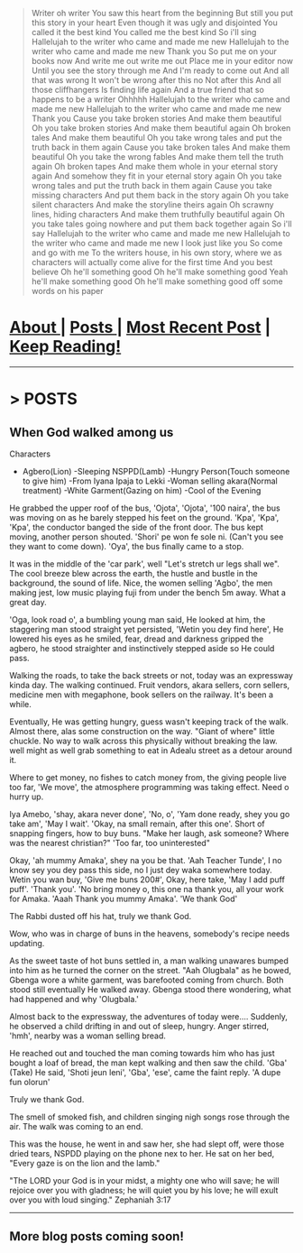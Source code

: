 
> Writer oh writer
> You saw this heart from the beginning
> But still you put this story in your heart
> Even though it was ugly and disjointed
> You called it the best kind
> You called me the best kind
> So i'll sing
> Hallelujah to the writer who came and made me new
> Hallelujah to the writer who came and made me new
> Thank you
> So put me on your books now
> And write me out write me out
> Place me in your editor now
> Until you see the story through me
> And I'm ready to come out
> And all that was wrong
> It won't be wrong after this no
> Not after this
> And all those cliffhangers
> Is finding life again
> And a true friend that so happens to be a writer
> Ohhhhh
> Hallelujah to the writer who came and made me new
> Hallelujah to the writer who came and made me new
> Thank you
> Cause you take broken stories
> And make them beautiful
> Oh you take broken stories
> And make them beautiful again
> Oh broken tales
> And make them beautiful
> Oh you take wrong tales and put the truth back in them again
> Cause you take broken tales
> And make them beautiful
> Oh you take the wrong fables
> And make them tell the truth again
> Oh broken tapes
> And make them whole in your eternal story again
> And somehow they fit in your eternal story again
> Oh you take wrong tales and put the truth back in them again
> Cause you take missing characters
> And put them back in the story again
> Oh you take silent characters
> And make the storyline theirs again
> Oh scrawny lines, hiding characters
> And make them truthfully beautiful again
> Oh you take tales going nowhere and put them back together again
> So i'll say
> Hallelujah to the writer who came and made me new
> Hallelujah to the writer who came and made me new
> I look just like you
> So come and go with me
> To the writers house, in his own story, where we as characters will actually come alive for the first time
> And you best believe
> Oh he'll something good
> Oh he'll make something good
> Yeah he'll make something good
> Oh he'll make something good off some words
> on his paper



# [About    ](https://becauseweliveonearth.github.io/#when-god-walked-among-us)    |      [Posts    ](https://becauseweliveonearth.github.io/#when-god-walked-among-us) |  [Most Recent Post](https://becauseweliveonearth.github.io/#when-god-walked-among-us)  | [Keep Reading!](https://becauseweliveonearth.github.io/#when-god-walked-among-us)
_______________________________________________________________
# > POSTS 
## When God walked among us


Characters

- Agbero(Lion)
-Sleeping NSPPD(Lamb)
-Hungry Person(Touch someone to give him)
-From Iyana Ipaja to Lekki
-Woman selling akara(Normal treatment)
-White Garment(Gazing on him)
-Cool of the Evening

He grabbed the upper roof of the bus, 'Ojota', 'Ojota', '100 naira', the bus was moving on as he barely stepped his feet on the ground. 'Kpa', 'Kpa', 'Kpa', the conductor banged the side of the front door. The bus kept moving, another person shouted. 'Shori' pe won fe sole ni. (Can't you see they want to come down). 'Oya', the bus finally came to a stop. 

It was in the middle of the 'car park', well "Let's stretch ur legs shall we". The cool breeze blew across the earth, the hustle and bustle in the background, the sound of life. Nice, the women selling 'Agbo', the men making jest, low music playing fuji from under the bench 5m away. What a great day. 

'Oga, look road o', a bumbling young man said, He looked at him, the staggering man stood straight yet persisted, 'Wetin you dey find here', He lowered his eyes as he smiled, fear, dread and darkness gripped the agbero, he stood straighter and instinctively stepped aside so He could pass.

Walking the roads, to take the back streets or not, today was an expressway kinda day. The walking continued. Fruit vendors, akara sellers, corn sellers, medicine men with megaphone, book sellers on the railway. It's been a while. 

Eventually, He was getting hungry, guess wasn't keeping track of the walk. Almost there, alas some construction on the way. "Giant of where" little chuckle. No way to walk across this physically without breaking the law. well might as well grab something to eat in Adealu street as a detour around it.

Where to get money, no fishes to catch money from, the giving people live too far, 'We move', the atmosphere programming was taking effect. Need o hurry up. 

Iya Amebo, 'shay, akara never done', 'No, o', 'Yam done ready, shey you go take am', 'May I wait'. 'Okay, na small remain, after this one'. Short of snapping fingers, how to buy buns. "Make her laugh, ask someone? Where was the nearest christian?" 'Too far, too uninterested"

Okay, 'ah mummy Amaka', shey na you be that. 'Aah Teacher Tunde', I no know sey you dey pass this side, no I just dey waka somewhere today. Wetin you wan buy, 'Give me buns 200#', Okay, here take, 'May I add puff puff'. 'Thank you'. 'No bring money o, this one na thank you, all your work for Amaka. 'Aaah Thank you mummy Amaka'. 'We thank God'

The Rabbi dusted off his hat, truly we thank God. 

Wow, who was in charge of buns in the heavens, somebody's recipe needs updating.

As the sweet taste of hot buns settled in, a man walking unawares bumped into him as he turned the corner on the street. "Aah Olugbala" as he bowed, Gbenga wore a white garment, was barefooted coming from church. Both stood still eventually He walked away. Gbenga stood there wondering, what had happened and why 'Olugbala.'

Almost back to the expressway, the adventures of today were.... Suddenly, he observed a child drifting in and out of sleep, hungry. Anger stirred, 'hmh', nearby was a woman selling bread. 

He reached out and touched the man coming towards him who has just bought a loaf of bread, the man kept walking and then saw the child. 'Gba' (Take) He said, 'Shoti jeun leni', 'Gba', 'ese', came the faint reply. 'A dupe fun olorun'

Truly we thank God.

The smell of smoked fish, and children singing nigh songs rose through the air. The walk was coming to an end.

This was the house, he went in and saw her, she had slept off, were those dried tears, NSPDD playing on the phone nex to her. He sat on her bed, "Every gaze is on the lion and the lamb."

"The LORD your God is in your midst, a mighty one who will save; he will rejoice over you with gladness; he will quiet you by his love; he will exult over you with loud singing." Zephaniah 3:17

_________________________________________________________________________

## More blog posts coming soon!

